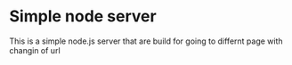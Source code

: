 # Simple node server

This is a simple node.js server that are build for 
going to differnt page with changin of url